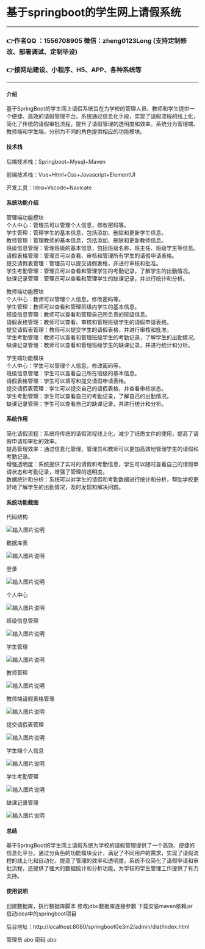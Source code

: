 # 基于springboot的学生网上请假系统

---
### 👉作者QQ ：1556708905 微信：zheng0123Long (支持定制修改、部署调试、定制毕设)

### 👉接网站建设、小程序、H5、APP、各种系统等

---

#### 介绍

基于SpringBoot的学生网上请假系统旨在为学校的管理人员、教师和学生提供一个便捷、高效的请假管理平台。系统通过信息化手段，实现了请假流程的线上化，简化了传统的请假审批流程，提升了请假管理的透明度和效率。系统分为管理端、教师端和学生端，分别为不同的角色提供相应的功能模块。

#### 技术栈

后端技术栈：Springboot+Mysql+Maven

前端技术栈：Vue+Html+Css+Javascript+ElementUI

开发工具：Idea+Vscode+Navicate

#### 系统功能介绍

管理端功能模块  
个人中心：管理员可以管理个人信息，修改密码等。  
学生管理：管理学生的基本信息，包括添加、删除和更新学生信息。  
教师管理：管理教师的基本信息，包括添加、删除和更新教师信息。  
班级信息管理：管理班级的基本信息，包括班级名称、班主任、班级学生等信息。  
请假表格管理：管理员可以查看、审核和管理所有学生的请假申请表格。  
提交请假表管理：管理员可以提交请假表格，并进行审核和批准。  
学生考勤管理：管理员可以查看和管理学生的考勤记录，了解学生的出勤情况。  
缺课记录管理：管理员可以查看和管理学生的缺课记录，并进行统计和分析。  

教师端功能模块  
个人中心：教师可以管理个人信息，修改密码等。  
学生管理：教师可以查看和管理班级内学生的基本信息。  
班级信息管理：教师可以查看和管理自己所负责的班级信息。  
请假表格管理：教师可以查看、审核和管理班级学生的请假申请表格。  
提交请假表管理：教师可以提交学生的请假表格，并进行审核和批准。  
学生考勤管理：教师可以查看和管理班级学生的考勤记录，了解学生的出勤情况。  
缺课记录管理：教师可以查看和管理班级学生的缺课记录，并进行统计和分析。  

学生端功能模块  
个人中心：学生可以管理个人信息，修改密码等。  
班级信息管理：学生可以查看自己所在班级的基本信息。  
请假表格管理：学生可以填写和提交请假申请表格。  
提交请假表管理：学生可以提交自己的请假表格，并查看审核状态。  
学生考勤管理：学生可以查看自己的考勤记录，了解自己的出勤情况。  
缺课记录管理：学生可以查看自己的缺课记录，并进行统计和分析。  

#### 系统作用

简化请假流程：系统将传统的请假流程线上化，减少了纸质文件的使用，提高了请假申请和审批的效率。  
提高管理效率：通过信息化管理，管理员和教师可以更加高效地管理学生的请假和考勤记录。  
增强透明度：系统提供了实时的请假和考勤信息，学生可以随时查看自己的请假申请状态和考勤记录，增强了管理的透明度。  
数据统计和分析：系统可以对学生的请假和考勤数据进行统计和分析，帮助学校更好地了解学生的出勤情况，及时发现和解决问题。  

#### 系统功能截图

代码结构

![输入图片说明](images/a54234700c45ea945860e5628f87740.png)

数据库表

![输入图片说明](images/9863cc2c19365676803cd8e5010a5f5.png)

登录

![输入图片说明](images/01805fab8bbe2223b9a13a6b191dd90.png)

个人中心

![输入图片说明](images/e2bc96fe42d1525a9d0054a8c883372.png)

班级信息管理

![输入图片说明](images/cbb6fb85fd9e7c1708aeff1a7c2a4a2.png)

学生管理

![输入图片说明](images/f4b5f8adeaa9f070975ee58dabfa3b5.png)

教师管理

![输入图片说明](images/8c692a6705edd4597d06cdb2d82208c.png)

教师端请假表格管理

![输入图片说明](images/d55e17d42d7d70c36c701ca3d97aa70.png)

提交请假表管理

![输入图片说明](images/7ad172e11b306576277858c7afae520.png)

学生端个人信息

![输入图片说明](images/6a007f25ee58a8bb490b4e1b81b7576.png)

学生考勤管理

![输入图片说明](images/fd4272093f5973ed5ee59a2b94fa432.png)

缺课记录管理

![输入图片说明](images/1ce111fc815a29d95197fc48f546bef.png)

#### 总结

基于SpringBoot的学生网上请假系统为学校的请假管理提供了一个高效、便捷的信息化平台。通过分角色的功能模块设计，满足了不同用户的需求，实现了请假流程的线上化和自动化，提高了管理的效率和透明度。系统不仅简化了请假申请和审批流程，还提供了强大的数据统计和分析功能，为学校的学生管理工作提供了有力支持。

#### 使用说明

创建数据库，执行数据库脚本 修改jdbc数据库连接参数 下载安装maven依赖jar 启动idea中的springboot项目

后台地址：http://localhost:8080/springboot0e3m2/admin/dist/index.html

管理员  abo 密码 abo


